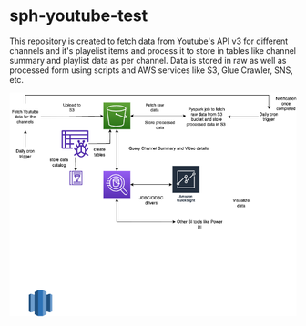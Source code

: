 # sph-youtube-test
This repository is created to fetch data from Youtube's API v3 for different channels and it's playelist items and process it
to store in tables like channel summary and playlist data as per channel.
Data is stored in raw as well as processed form using scripts and AWS services like S3, Glue Crawler, SNS, etc.


![SPH_YT_Assignment_Arch.png](SPH_YT_Assignment_Arch.png)